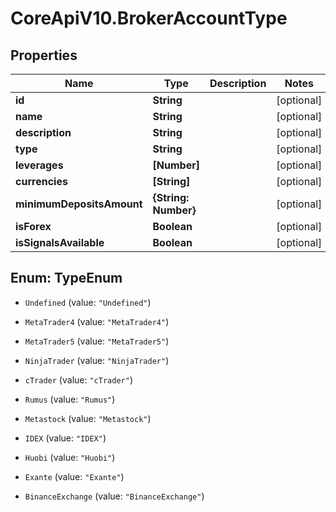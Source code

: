 # CoreApiV10.BrokerAccountType

## Properties
Name | Type | Description | Notes
------------ | ------------- | ------------- | -------------
**id** | **String** |  | [optional] 
**name** | **String** |  | [optional] 
**description** | **String** |  | [optional] 
**type** | **String** |  | [optional] 
**leverages** | **[Number]** |  | [optional] 
**currencies** | **[String]** |  | [optional] 
**minimumDepositsAmount** | **{String: Number}** |  | [optional] 
**isForex** | **Boolean** |  | [optional] 
**isSignalsAvailable** | **Boolean** |  | [optional] 


<a name="TypeEnum"></a>
## Enum: TypeEnum


* `Undefined` (value: `"Undefined"`)

* `MetaTrader4` (value: `"MetaTrader4"`)

* `MetaTrader5` (value: `"MetaTrader5"`)

* `NinjaTrader` (value: `"NinjaTrader"`)

* `cTrader` (value: `"cTrader"`)

* `Rumus` (value: `"Rumus"`)

* `Metastock` (value: `"Metastock"`)

* `IDEX` (value: `"IDEX"`)

* `Huobi` (value: `"Huobi"`)

* `Exante` (value: `"Exante"`)

* `BinanceExchange` (value: `"BinanceExchange"`)




